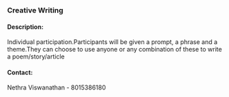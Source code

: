 ### Creative Writing

#### <!-- <i class="fas fa-edit"></i> --> Description:
Individual participation.Participants will be given a prompt, a phrase and a theme.They can choose to use anyone or any combination of these to write a poem/story/article

#### <!-- <i class="fas fa-phone"></i> --> Contact:
Nethra Viswanathan - 8015386180
